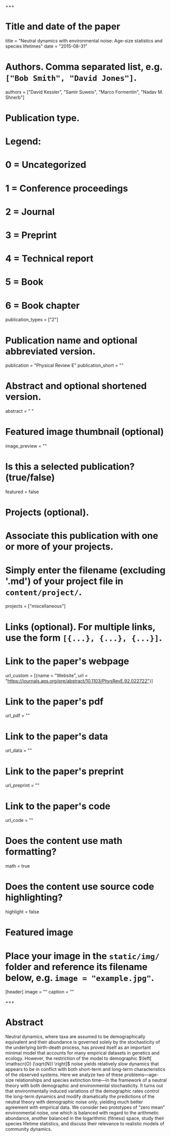 +++
# Title and date of the paper
title = "Neutral dynamics with environmental noise: Age-size statistics and species lifetimes"
date = "2015-08-31"

# Authors. Comma separated list, e.g. `["Bob Smith", "David Jones"]`.
authors = ["David Kessler", "Samir Suweis", "Marco Formentin", "Nadav M. Shnerb"]

# Publication type.
# Legend:
# 0 = Uncategorized
# 1 = Conference proceedings
# 2 = Journal
# 3 = Preprint
# 4 = Technical report
# 5 = Book
# 6 = Book chapter
publication_types = ["2"]

# Publication name and optional abbreviated version.
publication = "Physical Review E"
publication_short = ""

# Abstract and optional shortened version.
abstract = " "
# Featured image thumbnail (optional)
image_preview = ""

# Is this a selected publication? (true/false)
featured = false

# Projects (optional).
#   Associate this publication with one or more of your projects.
#   Simply enter the filename (excluding '.md') of your project file in `content/project/`.
projects = ["miscellaneous"]

# Links (optional). For multiple links, use the form `[{...}, {...}, {...}]`.
# Link to the paper's webpage
url_custom = [{name = "Website", url = "https://journals.aps.org/pre/abstract/10.1103/PhysRevE.92.022722"}]
# Link to the paper's pdf
url_pdf = ""
# Link to the paper's data
url_data = ""
# Link to the paper's preprint
url_preprint = ""
# Link to the paper's code
url_code = ""


# Does the content use math formatting?
math = true

# Does the content use source code highlighting?
highlight = false

# Featured image
# Place your image in the `static/img/` folder and reference its filename below, e.g. `image = "example.jpg"`.
[header]
image = ""
caption = ""

+++

# Abstract
Neutral dynamics, where taxa are assumed to be demographically equivalent and their abundance is governed solely by the stochasticity of the underlying birth-death process, has proved itself as an important minimal model that accounts for many empirical datasets in genetics and ecology. However, the restriction of the model to demographic $\left[ \mathscr{O} (\sqrt{N}) \right]$ noise yields relatively slow dynamics that appears to be in conflict with both short-term and long-term characteristics of the observed systems. Here we analyze two of these problems—age-size relationships and species extinction time—in the framework of a neutral theory with both demographic and environmental stochasticity. It turns out that environmentally induced variations of the demographic rates control the long-term dynamics and modify dramatically the predictions of the neutral theory with demographic noise only, yielding much better agreement with empirical data. We consider two prototypes of “zero mean” environmental noise, one which is balanced with regard to the arithmetic abundance, another balanced in the logarithmic (fitness) space, study their species lifetime statistics, and discuss their relevance to realistic models of community dynamics.
